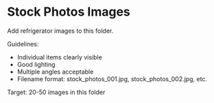 # Stock Photos Images

Add refrigerator images to this folder.

Guidelines:
- Individual items clearly visible
- Good lighting
- Multiple angles acceptable
- Filename format: stock_photos_001.jpg, stock_photos_002.jpg, etc.

Target: 20-50 images in this folder
